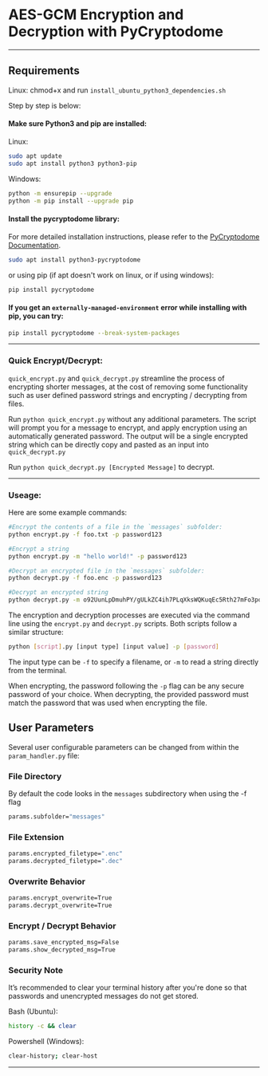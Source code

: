 
# AES-GCM Encryption and Decryption with PyCryptodome
---

## Requirements

Linux: chmod+x and run `install_ubuntu_python3_dependencies.sh`

Step by step is below:

#### **Make sure Python3 and pip are installed:**

Linux:
```bash
sudo apt update
sudo apt install python3 python3-pip
```

Windows:
```bash
python -m ensurepip --upgrade
python -m pip install --upgrade pip
```

#### **Install the pycryptodome library:**

For more detailed installation instructions, please refer to the [PyCryptodome Documentation](https://www.pycryptodome.org/src/installation).

```bash
sudo apt install python3-pycryptodome
```
or using pip (if apt doesn't work on linux, or if using windows):
```bash
pip install pycryptodome
```
#### **If you get an `externally-managed-environment` error while installing with pip, you can try:**
```bash
pip install pycryptodome --break-system-packages
```

---

### Quick Encrypt/Decrypt:

`quick_encrypt.py` and `quick_decrypt.py` streamline the process of encrypting shorter messages, at the cost of removing some functionality such as user defined password strings and encrypting / decrypting from files.


Run `python quick_encrypt.py` without any additional parameters. The script will prompt you for a message to encrypt, and apply encryption using an automatically generated password. The output will be a single encrypted string which can be directly copy and pasted as an input into `quick_decrypt.py`

Run `python quick_decrypt.py [Encrypted Message]` to decrypt.

---

### Useage:

Here are some example commands:

```bash
#Encrypt the contents of a file in the `messages` subfolder:
python encrypt.py -f foo.txt -p password123

#Encrypt a string
python encrypt.py -m "hello world!" -p password123

#Decrypt an encrypted file in the `messages` subfolder:
python decrypt.py -f foo.enc -p password123

#Decrypt an encrypted string
python decrypt.py -m o92UunLpDmuhPY/gULkZC4ih7PLqXksWQKuqEc5Rth27mFo3poMQnG8tHbNuLxRAIfwX8ntrerpEsfUZ -p password123
```

The encryption and decryption processes are executed via the command line using the `encrypt.py` and `decrypt.py` scripts. Both scripts follow a similar structure:

```bash
python [script].py [input type] [input value] -p [password]
```

The input type can be `-f` to specify a filename, or `-m` to read a string directly from the terminal.

When encrypting, the password following the `-p` flag can be any secure password of your choice. When decrypting, the provided password must match the password that was used when encrypting the file.

## User Parameters

Several user configurable parameters can be changed from within the `param_handler.py` file:

### File Directory
By default the code looks in the `messages` subdirectory when using the -f flag
```bash
params.subfolder="messages"
```

### File Extension

```bash
params.encrypted_filetype=".enc"
params.decrypted_filetype=".dec"
```

### Overwrite Behavior

```bash
params.encrypt_overwrite=True
params.decrypt_overwrite=True
```

### Encrypt / Decrypt Behavior

```bash
params.save_encrypted_msg=False
params.show_decrypted_msg=True
```


### Security Note
It’s recommended to clear your terminal history after you're done so that passwords and unencrypted messages do not get stored. 

Bash (Ubuntu):
```bash
history -c && clear
```

Powershell (Windows):
```bash
clear-history; clear-host
```

---

